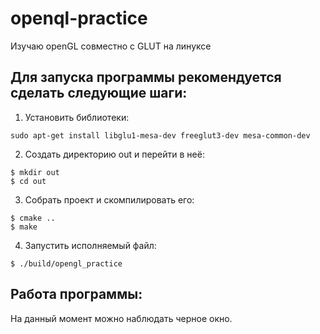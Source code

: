 # openql-practice
Изучаю openGL совместно с GLUT на линуксе

## Для запуска программы рекомендуется сделать следующие шаги:
1. Установить библиотеки:
```
sudo apt-get install libglu1-mesa-dev freeglut3-dev mesa-common-dev
```

2. Создать директорию out и перейти в неё:
```
$ mkdir out
$ cd out
```

3. Собрать проект и скомпилировать его:
```
$ cmake ..
$ make
```

4. Запустить исполняемый файл:
```
$ ./build/opengl_practice
```

## Работа программы:
На данный момент можно наблюдать черное окно.
